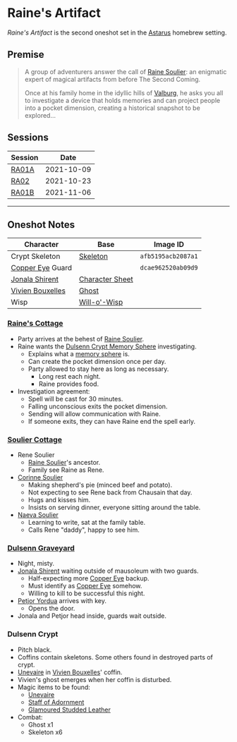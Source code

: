# Raine's Artifact

*Raine's Artifact* is the second oneshot set in the [Astarus](../planes/astarus.md) homebrew setting.

## Premise

> A group of adventurers answer the call of [Raine Soulier](../characters/raine-soulier.md): an enigmatic expert of magical artifacts from before The Second Coming.
>
> Once at his family home in the idyllic hills of [Valburg](../civilisations/nilsavnic-alliance/states/valburg.md), he asks you all to investigate a device that holds memories and can project people into a pocket dimension, creating a historical snapshot to be explored...

## Sessions

| Session | Date |
|---| --- |
| [RA01A](../sessions/RA01A.md) | 2021-10-09 |
| [RA02](../sessions/RA02.md) | 2021-10-23 |
| [RA01B](../sessions/RA01B.md) | 2021-11-06 |

---

## Oneshot Notes

| Character | Base | Image ID
| --- | --- | --- |
| Crypt Skeleton | [Skeleton](https://www.dndbeyond.com/monsters/skeleton) | `afb5195acb2087a1` |
| [Copper Eye](../organisations/copper-eye.md) Guard || `dcae962520ab09d9` |
| [Jonala Shirent](../characters/jonala-shirent.md) | [Character Sheet](https://www.dndbeyond.com/profile/JessRising/characters/59601657) ||
| [Vivien Bouxelles](../characters/vivien-bouxelles.md) | [Ghost](https://www.dndbeyond.com/monsters/ghost) ||
| Wisp | [Will-o'-Wisp](https://www.dndbeyond.com/monsters/will-o-wisp) ||

### [Raine's Cottage](../places/buildings/houses/raines-cottage.md)

- Party arrives at the behest of [Raine Soulier](../characters/raine-soulier.md).
- Raine wants the [Dulsenn Crypt Memory Sphere](../items/memory-spheres/dulsenn-crypt-memory-sphere.md) investigating.
  - Explains what a [memory sphere](../items/memory-spheres/memory-sphere.md) is.
  - Can create the pocket dimension once per day.
  - Party allowed to stay here as long as necessary.
    - Long rest each night.
    - Raine provides food.
- Investigation agreement:
  - Spell will be cast for 30 minutes.
  - Falling unconscious exits the pocket dimension.
  - Sending will allow communication with Raine.
  - If someone exits, they can have Raine end the spell early.

### [Soulier Cottage](../places/buildings/houses/soulier-cottage.md)

- Rene Soulier
  - [Raine Soulier](../characters/raine-soulier.md)'s ancestor.
  - Family see Raine as Rene.
- [Corinne Soulier](../characters/corinne-soulier.md)
  - Making shepherd's pie (minced beef and potato).
  - Not expecting to see Rene back from Chausain that day.
  - Hugs and kisses him.
  - Insists on serving dinner, everyone sitting around the table.
- [Naeva Soulier](../characters/naeva-soulier.md)
  - Learning to write, sat at the family table.
  - Calls Rene "daddy", happy to see him.

### [Dulsenn Graveyard](../places/structures/dulsenn-graveyard.md)

- Night, misty.
- [Jonala Shirent](../characters/jonala-shirent.md) waiting outside of mausoleum with two guards.
  - Half-expecting more [Copper Eye](../organisations/copper-eye.md) backup.
  - Must identify as [Copper Eye](../organisations/copper-eye.md) somehow.
  - Willing to kill to be successful this night.
- [Petjor Yordua](../characters/petjor-yordua.md) arrives with key.
  - Opens the door.
- Jonala and Petjor head inside, guards wait outside.

### Dulsenn Crypt

- Pitch black.
- Coffins contain skeletons. Some others found in destroyed parts of crypt.
- [Unevaire](../items/weapons/unevaire.md) in [Vivien Bouxelles](../characters/vivien-bouxelles.md)' coffin.
- Vivien's ghost emerges when her coffin is disturbed.
- Magic items to be found:
  - [Unevaire](../items/weapons/unevaire.md)
  - [Staff of Adornment](https://www.dndbeyond.com/magic-items/staff-of-adornment)
  - [Glamoured Studded Leather](https://www.dndbeyond.com/magic-items/glamoured-studded-leather)
- Combat:
  - Ghost x1
  - Skeleton x6
